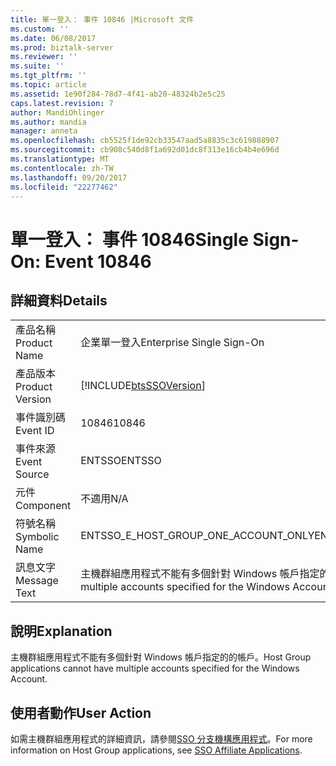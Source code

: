 ```yaml
---
title: 單一登入： 事件 10846 |Microsoft 文件
ms.custom: ''
ms.date: 06/08/2017
ms.prod: biztalk-server
ms.reviewer: ''
ms.suite: ''
ms.tgt_pltfrm: ''
ms.topic: article
ms.assetid: 1e90f284-78d7-4f41-ab20-48324b2e5c25
caps.latest.revision: 7
author: MandiOhlinger
ms.author: mandia
manager: anneta
ms.openlocfilehash: cb5525f1de92cb33547aad5a8835c3c619888907
ms.sourcegitcommit: cb908c540d8f1a692d01dc8f313e16cb4b4e696d
ms.translationtype: MT
ms.contentlocale: zh-TW
ms.lasthandoff: 09/20/2017
ms.locfileid: "22277462"
---
```

# <a name="single-sign-on-event-10846"></a><span data-ttu-id="f1675-102">單一登入： 事件 10846</span><span class="sxs-lookup"><span data-stu-id="f1675-102">Single Sign-On: Event 10846</span></span>
## <a name="details"></a><span data-ttu-id="f1675-103">詳細資料</span><span class="sxs-lookup"><span data-stu-id="f1675-103">Details</span></span>  
  
|||  
|-|-|  
|<span data-ttu-id="f1675-104">產品名稱</span><span class="sxs-lookup"><span data-stu-id="f1675-104">Product Name</span></span>|<span data-ttu-id="f1675-105">企業單一登入</span><span class="sxs-lookup"><span data-stu-id="f1675-105">Enterprise Single Sign-On</span></span>|  
|<span data-ttu-id="f1675-106">產品版本</span><span class="sxs-lookup"><span data-stu-id="f1675-106">Product Version</span></span>|[!INCLUDE[btsSSOVersion](../includes/btsssoversion-md.md)]|  
|<span data-ttu-id="f1675-107">事件識別碼</span><span class="sxs-lookup"><span data-stu-id="f1675-107">Event ID</span></span>|<span data-ttu-id="f1675-108">10846</span><span class="sxs-lookup"><span data-stu-id="f1675-108">10846</span></span>|  
|<span data-ttu-id="f1675-109">事件來源</span><span class="sxs-lookup"><span data-stu-id="f1675-109">Event Source</span></span>|<span data-ttu-id="f1675-110">ENTSSO</span><span class="sxs-lookup"><span data-stu-id="f1675-110">ENTSSO</span></span>|  
|<span data-ttu-id="f1675-111">元件</span><span class="sxs-lookup"><span data-stu-id="f1675-111">Component</span></span>|<span data-ttu-id="f1675-112">不適用</span><span class="sxs-lookup"><span data-stu-id="f1675-112">N/A</span></span>|  
|<span data-ttu-id="f1675-113">符號名稱</span><span class="sxs-lookup"><span data-stu-id="f1675-113">Symbolic Name</span></span>|<span data-ttu-id="f1675-114">ENTSSO_E_HOST_GROUP_ONE_ACCOUNT_ONLY</span><span class="sxs-lookup"><span data-stu-id="f1675-114">ENTSSO_E_HOST_GROUP_ONE_ACCOUNT_ONLY</span></span>|  
|<span data-ttu-id="f1675-115">訊息文字</span><span class="sxs-lookup"><span data-stu-id="f1675-115">Message Text</span></span>|<span data-ttu-id="f1675-116">主機群組應用程式不能有多個針對 Windows 帳戶指定的的帳戶。</span><span class="sxs-lookup"><span data-stu-id="f1675-116">Host Group applications cannot have multiple accounts specified for the Windows Account.</span></span>|  
  
## <a name="explanation"></a><span data-ttu-id="f1675-117">說明</span><span class="sxs-lookup"><span data-stu-id="f1675-117">Explanation</span></span>  
 <span data-ttu-id="f1675-118">主機群組應用程式不能有多個針對 Windows 帳戶指定的的帳戶。</span><span class="sxs-lookup"><span data-stu-id="f1675-118">Host Group applications cannot have multiple accounts specified for the Windows Account.</span></span>  
  
## <a name="user-action"></a><span data-ttu-id="f1675-119">使用者動作</span><span class="sxs-lookup"><span data-stu-id="f1675-119">User Action</span></span>  
 <span data-ttu-id="f1675-120">如需主機群組應用程式的詳細資訊，請參閱[SSO 分支機構應用程式](../core/sso-affiliate-applications.md)。</span><span class="sxs-lookup"><span data-stu-id="f1675-120">For more information on Host Group applications, see [SSO Affiliate Applications](../core/sso-affiliate-applications.md).</span></span>
